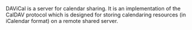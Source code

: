 DAViCal is a server for calendar sharing. It is an implementation of the CalDAV protocol which is designed for storing calendaring resources (in iCalendar format) on a remote shared server. 

